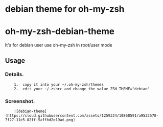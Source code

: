 debian theme for oh-my-zsh
=========================
# oh-my-zsh-debian-theme
It's for debian user use oh-my-zsh in root/user mode 

Usage
---------------------
### Details.
        1.  copy it into your ~/.oh-my-zsh/themes
        2.  edit your ~/.zshrc and change the value ZSH_THEME="debian"

### Screenshot.
        ![debian-theme](https://cloud.githubusercontent.com/assets/1259324/10860591/a9532578-7f27-11e5-82ff-5affbd2e19ad.png)


